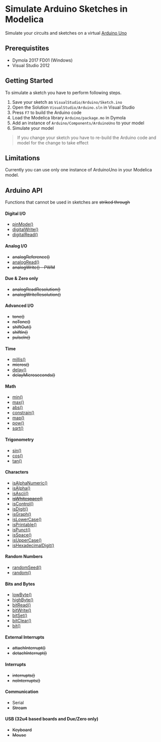 # Simulate Arduino Sketches in Modelica

Simulate your circuits and sketches on a virtual [Arduino Uno](https://www.arduino.cc/en/Main/ArduinoBoardUno)

## Prerequistites

- Dymola 2017 FD01 (Windows)
- Visual Studio 2012

## Getting Started

To simulate a sketch you have to perform following steps.

1. Save your sketch as `VisualStudio/Arduino/Sketch.ino`
1. Open the Solution `VisualStudio/Arduino.sln` in Visual Studio
2. Press `F7` to build the Arduino code
2. Load the Modelica library `Arduino/package.mo` in Dymola
3. Add an instance of `Arduino/Components/ArduinoUno` to your model
4. Simulate your model

> If you change your sketch you have to re-build the Arduino code and model
> for the change to take effect

## Limitations

Currently you can use only one instance of ArduinoUno in your Modelica model.

## Arduino API

Functions that cannot be used in sketches are ~~striked through~~

#### Digital I/O

- [pinMode()](https://www.arduino.cc/en/Reference/PinMode)
- [digitalWrite()](https://www.arduino.cc/en/Reference/DigitalWrite)
- [digitalRead()](https://www.arduino.cc/en/Reference/DigitalRead)

#### Analog I/O

- ~~analogReference()~~
- [analogRead()](https://www.arduino.cc/en/Reference/AnalogRead)
- ~~analogWrite() - PWM~~

#### Due & Zero only

- ~~analogReadResolution()~~
- ~~analogWriteResolution()~~

#### Advanced I/O

- ~~tone()~~
- ~~noTone()~~
- ~~shiftOut()~~
- ~~shiftIn()~~
- ~~pulseIn()~~

#### Time

- [millis()](https://www.arduino.cc/en/Reference/Millis)
- ~~micros()~~
- [delay()](https://www.arduino.cc/en/Reference/Delay)
- ~~delayMicroseconds()~~

#### Math

- [min()](https://www.arduino.cc/en/Reference/Min)
- [max()](https://www.arduino.cc/en/Reference/Max)
- [abs()](https://www.arduino.cc/en/Reference/Abs)
- [constrain()](https://www.arduino.cc/en/Reference/Constrain)
- [map()](https://www.arduino.cc/en/Reference/Map)
- [pow()](https://www.arduino.cc/en/Reference/Pow)
- [sqrt()](https://www.arduino.cc/en/Reference/Sqrt)

#### Trigonometry

- [sin()](https://www.arduino.cc/en/Reference/Sin)
- [cos()](https://www.arduino.cc/en/Reference/Cos)
- [tan()](https://www.arduino.cc/en/Reference/Tan)

#### Characters

- [isAlphaNumeric()](https://www.arduino.cc/en/Reference/IsAlphaNumeric)
- [isAlpha()](https://www.arduino.cc/en/Reference/IsAlpha)
- [isAscii()](https://www.arduino.cc/en/Reference/IsAscii)
- ~~[isWhitespace()](https://www.arduino.cc/en/Reference/IsWhitespace)~~
- [isControl()](https://www.arduino.cc/en/Reference/IsControl)
- [isDigit()](https://www.arduino.cc/en/Reference/IsDigit)
- [isGraph()](https://www.arduino.cc/en/Reference/IsGraph)
- [isLowerCase()](https://www.arduino.cc/en/Reference/IsLowerCase)
- [isPrintable()](https://www.arduino.cc/en/Reference/IsPrintable)
- [isPunct()](https://www.arduino.cc/en/Reference/IsPunct)
- [isSpace()](https://www.arduino.cc/en/Reference/IsSpace)
- [isUpperCase()](https://www.arduino.cc/en/Reference/IsUpperCase)
- [isHexadecimalDigit()](https://www.arduino.cc/en/Reference/IsHexadecimalDigit)

#### Random Numbers

- [randomSeed()](https://www.arduino.cc/en/Reference/RandomSeed)
- [random()](https://www.arduino.cc/en/Reference/Random)

#### Bits and Bytes

- [lowByte()](https://www.arduino.cc/en/Reference/LowByte)
- [highByte()](https://www.arduino.cc/en/Reference/HighByte)
- [bitRead()](https://www.arduino.cc/en/Reference/BitRead)
- [bitWrite()](https://www.arduino.cc/en/Reference/BitWrite)
- [bitSet()](https://www.arduino.cc/en/Reference/BitSet)
- [bitClear()](https://www.arduino.cc/en/Reference/BitClear)
- [bit()](https://www.arduino.cc/en/Reference/Bit)

#### External Interrupts

- ~~attachInterrupt()~~
- ~~detachInterrupt()~~

#### Interrupts

- ~~interrupts()~~
- ~~noInterrupts()~~

#### Communication

- Serial
- ~~Stream~~

#### USB (32u4 based boards and Due/Zero only)

- ~~Keyboard~~
- ~~Mouse~~
